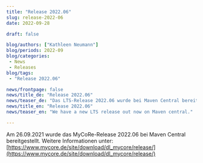 ```yaml
---
title: "Release 2022.06"
slug: release-2022-06
date: 2022-09-28

draft: false

blog/authors: ["Kathleen Neumann"]
blog/periods: 2022-09
blog/categories:
 - News
 - Releases
blog/tags:
 - "Release 2022.06"

news/frontpage: false
news/title_de: "Release 2022.06"
news/teaser_de: "Das LTS-Release 2022.06 wurde bei Maven Central bereitgestellt."
news/title_en: "Release 2022.06"
news/teaser_en: "We have a new LTS release out now on Maven central."

---
```


Am 26.09.2021 wurde das MyCoRe-Release 2022.06 bei Maven Central bereitgestellt.
Weitere Informationen unter: 
[https://www.mycore.de/site/download/dl_mycore/release/](https://www.mycore.de/site/download/dl_mycore/release/)
